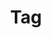 ---
title: "Tag"
layout: tags
permalink : /tags/
author_profile: true
sidebar_main : true
author_profile: false
---